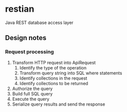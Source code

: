 # restian
Java REST database access layer


## Design notes
### Request processing
1. Transform HTTP request into ApiRequest
    1. Identify the type of the operation
    2. Transform query string into SQL where statements
    3. Identify collections in the request
    4. Identify collections to be returned
2. Authorize the query
3. Build full SQL query
4. Execute the query
5. Serialize query results and send the response 
